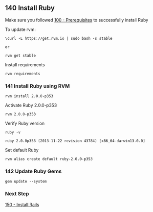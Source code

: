 ## 140 Install Ruby

Make sure you followed [100 - Prerequisites](https://github.com/remomueller/documentation/tree/master/macosx/100-prerequisites.md) to successfully install Ruby

To update rvm:

```
\curl -L https://get.rvm.io | sudo bash -s stable

or

rvm get stable
```

Install requirements

```
rvm requirements
```

### 141 Install Ruby using RVM

```
rvm install 2.0.0-p353
```

Activate Ruby 2.0.0-p353

```
rvm 2.0.0-p353
```

Verify Ruby version

```
ruby -v
```

```console
ruby 2.0.0p353 (2013-11-22 revision 43784) [x86_64-darwin13.0.0]
```

Set default Ruby

```
rvm alias create default ruby-2.0.0-p353
```

### 142 Update Ruby Gems

```
gem update --system
```

### Next Step

[150 - Install Rails](https://github.com/remomueller/documentation/tree/master/macosx/150-rails.md)
